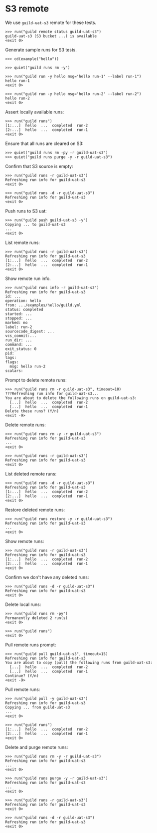 # S3 remote

We use `guild-uat-s3` remote for these tests.

    >>> run("guild remote status guild-uat-s3")
    guild-uat-s3 (S3 bucket ...) is available
    <exit 0>

Generate sample runs for S3 tests.

    >>> cd(example("hello"))

    >>> quiet("guild runs rm -y")

    >>> run("guild run -y hello msg='hello run-1' --label run-1")
    hello run-1
    <exit 0>

    >>> run("guild run -y hello msg='hello run-2' --label run-2")
    hello run-2
    <exit 0>

Assert locally available runs:

    >>> run("guild runs")
    [1:...]  hello  ...  completed  run-2
    [2:...]  hello  ...  completed  run-1
    <exit 0>

Ensure that all runs are cleared on S3:

    >>> quiet("guild runs rm -py -r guild-uat-s3")
    >>> quiet("guild runs purge -y -r guild-uat-s3")

Confirm that S3 source is empty:

    >>> run("guild runs -r guild-uat-s3")
    Refreshing run info for guild-uat-s3
    <exit 0>

    >>> run("guild runs -d -r guild-uat-s3")
    Refreshing run info for guild-uat-s3
    <exit 0>

Push runs to S3 uat:

    >>> run("guild push guild-uat-s3 -y")
    Copying ... to guild-uat-s3
    ...
    <exit 0>

List remote runs:

    >>> run("guild runs -r guild-uat-s3")
    Refreshing run info for guild-uat-s3
    [1:...]  hello  ...  completed  run-2
    [2:...]  hello  ...  completed  run-1
    <exit 0>

Show remote run info.

    >>> run("guild runs info -r guild-uat-s3")
    Refreshing run info for guild-uat-s3
    id: ...
    operation: hello
    from: .../examples/hello/guild.yml
    status: completed
    started: ...
    stopped: ...
    marked: no
    label: run-2
    sourcecode_digest: ...
    vcs_commit:...
    run_dir: ...
    command: ...
    exit_status: 0
    pid:
    tags:
    flags:
      msg: hello run-2
    scalars:

Prompt to delete remote runs:

    >>> run("guild runs rm -r guild-uat-s3", timeout=10)
    ???Refreshing run info for guild-uat-s3...
    You are about to delete the following runs on guild-uat-s3:
      [...]  hello  ...  completed  run-2
      [...]  hello  ...  completed  run-1
    Delete these runs? (Y/n)
    <exit -9>

Delete remote runs:

    >>> run("guild runs rm -y -r guild-uat-s3")
    Refreshing run info for guild-uat-s3
    ...
    <exit 0>

    >>> run("guild runs -r guild-uat-s3")
    Refreshing run info for guild-uat-s3
    <exit 0>

List deleted remote runs:

    >>> run("guild runs -d -r guild-uat-s3")
    Refreshing run info for guild-uat-s3
    [1:...]  hello  ...  completed  run-2
    [2:...]  hello  ...  completed  run-1
    <exit 0>

Restore deleted remote runs:

    >>> run("guild runs restore -y -r guild-uat-s3")
    Refreshing run info for guild-uat-s3
    ...
    <exit 0>

Show remote runs:

    >>> run("guild runs -r guild-uat-s3")
    Refreshing run info for guild-uat-s3
    [1:...]  hello  ...  completed  run-2
    [2:...]  hello  ...  completed  run-1
    <exit 0>

Confirm we don't have any deleted runs:

    >>> run("guild runs -d -r guild-uat-s3")
    Refreshing run info for guild-uat-s3
    <exit 0>

Delete local runs:

    >>> run("guild runs rm -py")
    Permanently deleted 2 run(s)
    <exit 0>

    >>> run("guild runs")
    <exit 0>

Pull remote runs prompt:

    >>> run("guild pull guild-uat-s3", timeout=15)
    Refreshing run info for guild-uat-s3
    You are about to copy (pull) the following runs from guild-uat-s3:
      [...]  hello  ...  completed  run-2
      [...]  hello  ...  completed  run-1
    Continue? (Y/n)
    <exit -9>

Pull remote runs:

    >>> run("guild pull -y guild-uat-s3")
    Refreshing run info for guild-uat-s3
    Copying ... from guild-uat-s3
    ...
    <exit 0>

    >>> run("guild runs")
    [1:...]  hello  ...  completed  run-2
    [2:...]  hello  ...  completed  run-1
    <exit 0>

Delete and purge remote runs:

    >>> run("guild runs rm -y -r guild-uat-s3")
    Refreshing run info for guild-uat-s3
    ...
    <exit 0>

    >>> run("guild runs purge -y -r guild-uat-s3")
    Refreshing run info for guild-uat-s3
    ...
    <exit 0>

    >>> run("guild runs -r guild-uat-s3")
    Refreshing run info for guild-uat-s3
    <exit 0>

    >>> run("guild runs -d -r guild-uat-s3")
    Refreshing run info for guild-uat-s3
    <exit 0>
